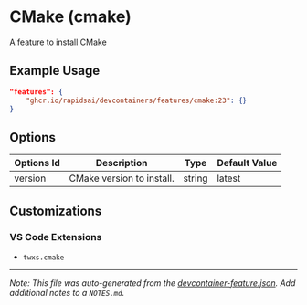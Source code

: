 
# CMake (cmake)

A feature to install CMake

## Example Usage

```json
"features": {
    "ghcr.io/rapidsai/devcontainers/features/cmake:23": {}
}
```

## Options

| Options Id | Description | Type | Default Value |
|-----|-----|-----|-----|
| version | CMake version to install. | string | latest |

## Customizations

### VS Code Extensions

- `twxs.cmake`



---

_Note: This file was auto-generated from the [devcontainer-feature.json](https://github.com/rapidsai/devcontainers/blob/main/features/src/cmake/devcontainer-feature.json).  Add additional notes to a `NOTES.md`._
